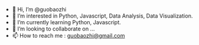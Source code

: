 - 👋 Hi, I’m @guobaozhi
- 👀 I’m interested in Python, Javascript, Data Analysis, Data Visualization.
- 🌱 I’m currently learning Python, Javascript.
- 💞️ I’m looking to collaborate on ...
- 📫 How to reach me : guobaozhi@gmail.com

<!---
guobaozhi/guobaozhi is a ✨ special ✨ repository because its `README.md` (this file) appears on your GitHub profile.
You can click the Preview link to take a look at your changes.
--->
